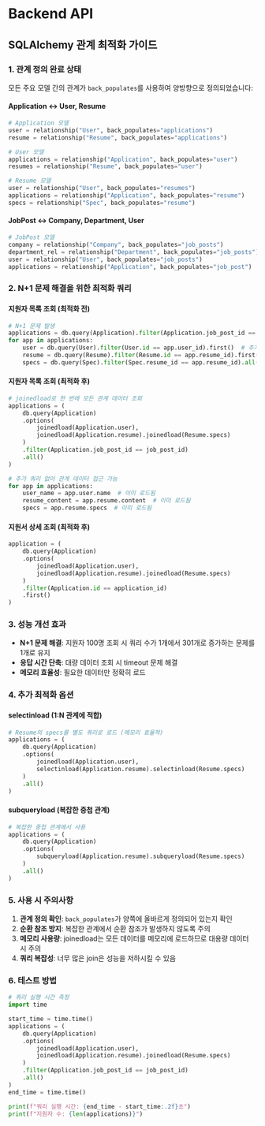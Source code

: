 # Backend API

## SQLAlchemy 관계 최적화 가이드

### 1. 관계 정의 완료 상태

모든 주요 모델 간의 관계가 `back_populates`를 사용하여 양방향으로 정의되었습니다:

#### Application ↔ User, Resume
```python
# Application 모델
user = relationship("User", back_populates="applications")
resume = relationship("Resume", back_populates="applications")

# User 모델  
applications = relationship("Application", back_populates="user")
resumes = relationship("Resume", back_populates="user")

# Resume 모델
user = relationship("User", back_populates="resumes")
applications = relationship("Application", back_populates="resume")
specs = relationship("Spec", back_populates="resume")
```

#### JobPost ↔ Company, Department, User
```python
# JobPost 모델
company = relationship("Company", back_populates="job_posts")
department_rel = relationship("Department", back_populates="job_posts")
user = relationship("User", back_populates="job_posts")
applications = relationship("Application", back_populates="job_post")
```

### 2. N+1 문제 해결을 위한 최적화 쿼리

#### 지원자 목록 조회 (최적화 전)
```python
# N+1 문제 발생
applications = db.query(Application).filter(Application.job_post_id == job_post_id).all()
for app in applications:
    user = db.query(User).filter(User.id == app.user_id).first()  # 추가 쿼리
    resume = db.query(Resume).filter(Resume.id == app.resume_id).first()  # 추가 쿼리
    specs = db.query(Spec).filter(Spec.resume_id == app.resume_id).all()  # 추가 쿼리
```

#### 지원자 목록 조회 (최적화 후)
```python
# joinedload로 한 번에 모든 관계 데이터 조회
applications = (
    db.query(Application)
    .options(
        joinedload(Application.user),
        joinedload(Application.resume).joinedload(Resume.specs)
    )
    .filter(Application.job_post_id == job_post_id)
    .all()
)

# 추가 쿼리 없이 관계 데이터 접근 가능
for app in applications:
    user_name = app.user.name  # 이미 로드됨
    resume_content = app.resume.content  # 이미 로드됨
    specs = app.resume.specs  # 이미 로드됨
```

#### 지원서 상세 조회 (최적화 후)
```python
application = (
    db.query(Application)
    .options(
        joinedload(Application.user),
        joinedload(Application.resume).joinedload(Resume.specs)
    )
    .filter(Application.id == application_id)
    .first()
)
```

### 3. 성능 개선 효과

- **N+1 문제 해결**: 지원자 100명 조회 시 쿼리 수가 1개에서 301개로 증가하는 문제를 1개로 유지
- **응답 시간 단축**: 대량 데이터 조회 시 timeout 문제 해결
- **메모리 효율성**: 필요한 데이터만 정확히 로드

### 4. 추가 최적화 옵션

#### selectinload (1:N 관계에 적합)
```python
# Resume의 specs를 별도 쿼리로 로드 (메모리 효율적)
applications = (
    db.query(Application)
    .options(
        joinedload(Application.user),
        selectinload(Application.resume).selectinload(Resume.specs)
    )
    .all()
)
```

#### subqueryload (복잡한 중첩 관계)
```python
# 복잡한 중첩 관계에서 사용
applications = (
    db.query(Application)
    .options(
        subqueryload(Application.resume).subqueryload(Resume.specs)
    )
    .all()
)
```

### 5. 사용 시 주의사항

1. **관계 정의 확인**: `back_populates`가 양쪽에 올바르게 정의되어 있는지 확인
2. **순환 참조 방지**: 복잡한 관계에서 순환 참조가 발생하지 않도록 주의
3. **메모리 사용량**: joinedload는 모든 데이터를 메모리에 로드하므로 대용량 데이터 시 주의
4. **쿼리 복잡성**: 너무 많은 join은 성능을 저하시킬 수 있음

### 6. 테스트 방법

```python
# 쿼리 실행 시간 측정
import time

start_time = time.time()
applications = (
    db.query(Application)
    .options(
        joinedload(Application.user),
        joinedload(Application.resume).joinedload(Resume.specs)
    )
    .filter(Application.job_post_id == job_post_id)
    .all()
)
end_time = time.time()

print(f"쿼리 실행 시간: {end_time - start_time:.2f}초")
print(f"지원자 수: {len(applications)}")
``` 